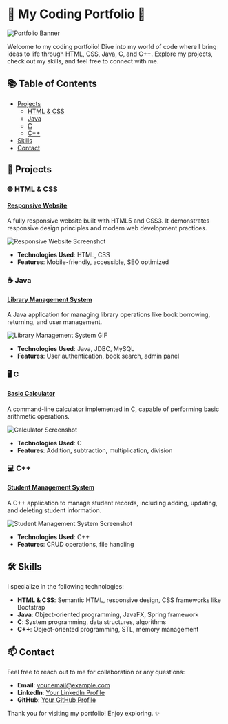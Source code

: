 # 🚀 My Coding Portfolio 🌟

![Portfolio Banner](https://example.com/path-to-your-banner-image.jpg)

Welcome to my coding portfolio! Dive into my world of code where I bring ideas to life through HTML, CSS, Java, C, and C++. Explore my projects, check out my skills, and feel free to connect with me.

## 📚 Table of Contents

- [Projects](#projects)
  - [HTML & CSS](#html--css)
  - [Java](#java)
  - [C](#c)
  - [C++](#c-1)
- [Skills](#skills)
- [Contact](#contact)

## 🚧 Projects

### 🌐 HTML & CSS

#### [Responsive Website](https://github.com/yourusername/responsive-website)
A fully responsive website built with HTML5 and CSS3. It demonstrates responsive design principles and modern web development practices.

![Responsive Website Screenshot](https://example.com/path-to-screenshot.jpg)

- **Technologies Used**: HTML, CSS
- **Features**: Mobile-friendly, accessible, SEO optimized

### ☕ Java

#### [Library Management System](https://github.com/yourusername/library-management-system)
A Java application for managing library operations like book borrowing, returning, and user management.

![Library Management System GIF](https://example.com/path-to-gif.gif)

- **Technologies Used**: Java, JDBC, MySQL
- **Features**: User authentication, book search, admin panel

### 🖥️ C

#### [Basic Calculator](https://github.com/yourusername/basic-calculator)
A command-line calculator implemented in C, capable of performing basic arithmetic operations.

![Calculator Screenshot](https://example.com/path-to-calculator-screenshot.jpg)

- **Technologies Used**: C
- **Features**: Addition, subtraction, multiplication, division

### 💻 C++

#### [Student Management System](https://github.com/yourusername/student-management-system)
A C++ application to manage student records, including adding, updating, and deleting student information.

![Student Management System Screenshot](https://example.com/path-to-student-management-screenshot.jpg)

- **Technologies Used**: C++
- **Features**: CRUD operations, file handling

## 🛠️ Skills

I specialize in the following technologies:

- **HTML & CSS**: Semantic HTML, responsive design, CSS frameworks like Bootstrap
- **Java**: Object-oriented programming, JavaFX, Spring framework
- **C**: System programming, data structures, algorithms
- **C++**: Object-oriented programming, STL, memory management

## 📫 Contact

Feel free to reach out to me for collaboration or any questions:

- **Email**: [your.email@example.com](mailto:your.email@example.com)
- **LinkedIn**: [Your LinkedIn Profile](https://www.linkedin.com/in/yourusername)
- **GitHub**: [Your GitHub Profile](https://github.com/yourusername)

Thank you for visiting my portfolio! Enjoy exploring. ✨
